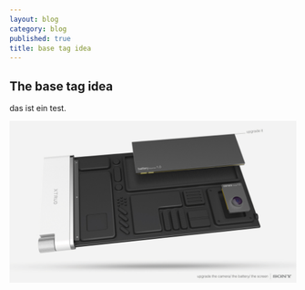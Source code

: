 ```yaml
---
layout: blog
category: blog
published: true
title: base tag idea
---
```


## The base tag idea

das ist ein test. 

![hd_0793bbd7a8e7d9a57dc30e9909185179.jpg](/media/hd_0793bbd7a8e7d9a57dc30e9909185179.jpg)